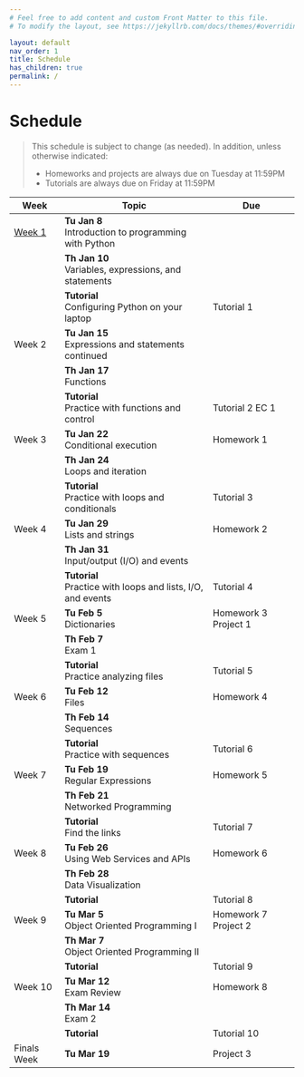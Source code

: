 ```yaml
---
# Feel free to add content and custom Front Matter to this file.
# To modify the layout, see https://jekyllrb.com/docs/themes/#overriding-theme-defaults

layout: default
nav_order: 1
title: Schedule
has_children: true
permalink: /
---
```

# Schedule
> This schedule is subject to change (as needed). In addition, unless otherwise indicated:
> * Homeworks and projects are always due on Tuesday at 11:59PM
> * Tutorials are always due on Friday at 11:59PM

<table class="schedule">
    <thead>
        <tr>
            <th>Week</th>
            <th>Topic</th>
            <!-- <th style="width: 100px;">Assigned</th> -->
            <th>Due</th>
        </tr>
    </thead>
    <tbody>
        <!-- WEEK #1 -->
        <tr>
            <td>
                <a class="btn btn-outline" href="week-01">Week 1</a>
            </td>
            <td>
                <strong>Tu Jan 8</strong><br>
                Introduction to programming with Python<br>
            </td>
            <!-- <td></td> -->
            <td></td>
        </tr>
        <tr>
            <td></td>
            <td>
                <strong>Th Jan 10</strong><br>
                Variables, expressions, and statements
            </td>
            <!-- <td></td> -->
            <td></td>
        </tr>
        <tr>
            <td></td>
            <td>
                <strong>Tutorial</strong><br>
                Configuring Python on your laptop
            </td>
            <!-- <td>
                <a class="btn btn-outline" href="https://docs.google.com/document/d/1D2Y6u2hZm2zdyLB9IRjrS-IKhDR1v65ZfgxYIVYc0Hk/edit?usp=sharing" target="_blank">Tutorial 1</a>
                <a class="btn btn-outline" href="https://docs.google.com/document/d/1FKPwPzM-d_R1mLhN4jUQ6hnzpeH3dXfjncjzMpxM-Fg/edit#" target="_blank">EC 1</a>
            </td> -->
            <td><span class="label label-default">Tutorial 1</span></td>
        </tr>
        <!-- WEEK #2 -->
        <tr>
            <td>Week 2</td>
            <td>
                <strong>Tu Jan 15</strong><br>
                Expressions and statements continued<br>
            </td>
            <!-- <td><a href="#">Homework 1</a></td> -->
            <td></td>
        </tr>
        <tr>
            <td></td>
            <td>
                <strong>Th Jan 17</strong><br>
                Functions
            </td>
            <!-- <td></td> -->
            <td></td>
        </tr>
        <tr>
            <td></td>
            <td>
                <strong>Tutorial</strong><br>
                Practice with functions and control
            </td>
            <!-- <td><a href="#">Tutorial 2</a></td> -->
            <td>   
                <span class="label label-default">Tutorial 2</span>
                <span class="label label-green">EC 1</span>
            </td>
        </tr>
        <!-- WEEK #3 -->
        <tr>
            <td>Week 3</td>
            <td>
                <strong>Tu Jan 22</strong><br>
                Conditional execution<br>
            </td>
            <!-- <td>
                <a href="#">Homework 2</a><br>
                <a href="#">Project 1</a>
            </td> -->
            <td><span class="label label-default">Homework 1</span></td>
        </tr>
        <tr>
            <td></td>
            <td>
                <strong>Th Jan 24</strong><br>
                Loops and iteration
            </td>
            <!-- <td></td> -->
            <td></td>
        </tr>
        <tr>
            <td></td>
            <td>
                <strong>Tutorial</strong><br>
                Practice with loops and conditionals
            </td>
            <!-- <td><a href="#">Tutorial 3</a></td> -->
            <td><span class="label label-default">Tutorial 3</span></td>
        </tr>
        <!-- WEEK #4 -->
        <tr>
            <td>Week 4</td>
            <td>
                <strong>Tu Jan 29</strong><br>
                Lists and strings<br>
            </td>
            <!-- <td><a href="#">Homework 3</a></td> -->
            <td><span class="label label-default">Homework 2</span></td>
        </tr>
        <tr>
            <td></td>
            <td>
                <strong>Th Jan 31</strong><br>
                Input/output (I/O) and events
            </td>
            <!-- <td></td> -->
            <td></td>
        </tr>
        <tr>
            <td></td>
            <td>
                <strong>Tutorial</strong><br>
                Practice with loops and lists, I/O, and events
            </td>
            <!-- <td><a href="#">Tutorial 4</a></td> -->
            <td><span class="label label-default">Tutorial 4</span></td>
        </tr>
        <!-- WEEK #5 -->
        <tr>
            <td>Week 5</td>
            <td>
                <strong>Tu Feb 5</strong><br>
                Dictionaries<br>
            </td>
            <!-- <td><a href="#">Homework 4</a></td> -->
            <td>
                <span class="label label-default">Homework 3</span>
                <span class="label label-purple">Project 1</span>
            </td>
        </tr>
        <tr>
            <td></td>
            <td>
                <strong>Th Feb 7</strong><br>
                <span class="label label-blue">Exam 1</span>
            </td>
            <!-- <td></td> -->
            <td></td>
        </tr>
        <tr>
            <td></td>
            <td>
                <strong>Tutorial</strong><br>
                Practice analyzing files
            </td>
            <!-- <td><a href="#">Tutorial 5</a></td> -->
            <td><span class="label label-default">Tutorial 5</span></td>
        </tr>
        <!-- WEEK #6 -->
        <tr>
            <td>Week 6</td>
            <td>
                <strong>Tu Feb 12</strong><br>
                Files<br>
            </td>
            <!-- <td>
                <a href="#">Homework 5</a>
                <a href="#">Project 2</a>
            </td> -->
            <td>
                <span class="label label-default">Homework 4</span>
            </td>
        </tr>
        <tr>
            <td></td>
            <td>
                <strong>Th Feb 14</strong><br>
                Sequences
            </td>
            <!-- <td></td> -->
            <td></td>
        </tr>
        <tr>
            <td></td>
            <td>
                <strong>Tutorial</strong><br>
                Practice with sequences
            </td>
            <!-- <td><a href="#">Tutorial 6</a></td> -->
            <td><span class="label label-default">Tutorial 6</span></td>
        </tr>
        <!-- WEEK #7 -->
        <tr>
            <td>Week 7</td>
            <td>
                <strong>Tu Feb 19</strong><br>
                Regular Expressions<br>
            </td>
            <!-- <td>
                <a href="#">Homework 6</a>
            </td> -->
            <td>
                <span class="label label-default">Homework 5</span>
            </td>
        </tr>
        <tr>
            <td></td>
            <td>
                <strong>Th Feb 21</strong><br>
                Networked Programming
            </td>
            <!-- <td></td> -->
            <td></td>
        </tr>
        <tr>
            <td></td>
            <td>
                <strong>Tutorial</strong><br>
                Find the links 
            </td>
            <!-- <td><a href="#">Tutorial 7</a></td> -->
            <td><span class="label label-default">Tutorial 7</span></td>
        </tr>
        <!-- WEEK #8 -->
        <tr>
            <td>Week 8</td>
            <td>
                <strong>Tu Feb 26</strong><br>
                Using Web Services and APIs<br>
            </td>
            <!-- <td>
                <a href="#">Homework 7</a>
            </td> -->
            <td>
                <span class="label label-default">Homework 6</span>
            </td>
        </tr>
        <tr>
            <td></td>
            <td>
                <strong>Th Feb 28</strong><br>
                Data Visualization
            </td>
            <!-- <td></td> -->
            <td></td>
        </tr>
        <tr>
            <td></td>
            <td>
                <strong>Tutorial</strong><br>
            </td>
            <!-- <td><a href="#">Tutorial 8</a></td> -->
            <td><span class="label label-default">Tutorial 8</span></td>
        </tr>
        <!-- WEEK #9 -->
        <tr>
            <td>Week 9</td>
            <td>
                <strong>Tu Mar 5</strong><br>
                Object Oriented Programming I<br>
            </td>
            <!-- <td>
                <a href="#">Homework 8</a><br>
                <a href="#">Project 3</a>
            </td> -->
            <td>
                <span class="label label-default">Homework 7</span>
                <span class="label label-purple">Project 2</span>
            </td>
        </tr>
        <tr>
            <td></td>
            <td>
                <strong>Th Mar 7</strong><br>
                Object Oriented Programming II
            </td>
            <!-- <td></td> -->
            <td></td>
        </tr>
        <tr>
            <td></td>
            <td>
                <strong>Tutorial</strong><br>
            </td>
            <!-- <td><a href="#">Tutorial 9</a></td> -->
            <td><span class="label label-default">Tutorial 9</span></td>
        </tr>
        <!-- WEEK #10 -->
        <tr>
            <td>Week 10</td>
            <td>
                <strong>Tu Mar 12</strong><br>
                Exam Review<br>
            </td>
            <!-- <td></td> -->
            <td>
                <span class="label label-default">Homework 8</span>
            </td>
        </tr>
        <tr>
            <td></td>
            <td>
                <strong>Th Mar 14</strong><br>
                <span class="label label-blue">Exam 2</span>
            </td>
            <!-- <td></td> -->
            <td></td>
        </tr>
        <tr>
            <td></td>
            <td>
                <strong>Tutorial</strong><br>
            </td>
            <!-- <td><a href="#">Tutorial 10</a></td> -->
            <td><span class="label label-default">Tutorial 10</span></td>
        </tr>
        <!-- FINALS WEEK -->
        <tr>
            <td>Finals Week</td>
            <td>
                <strong>Tu Mar 19</strong><br>
            </td>
            <!-- <td></td> -->
            <td>
                <span class="label label-purple">Project 3</span>
            </td>
        </tr>
    </tbody>
</table>